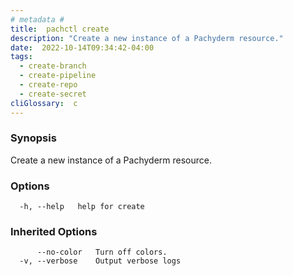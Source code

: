 ```yaml
---
# metadata # 
title:  pachctl create
description: "Create a new instance of a Pachyderm resource."
date:  2022-10-14T09:34:42-04:00
tags:
  - create-branch
  - create-pipeline
  - create-repo
  - create-secret
cliGlossary:  c
---
```


### Synopsis

Create a new instance of a Pachyderm resource.

### Options

```
  -h, --help   help for create
```

### Inherited Options

```
      --no-color   Turn off colors.
  -v, --verbose    Output verbose logs
```


